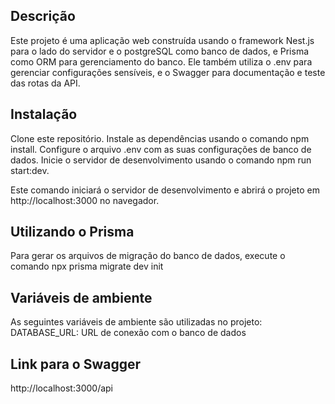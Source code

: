 
## Descrição
Este projeto é uma aplicação web construída usando o framework Nest.js para o lado do servidor e o postgreSQL como banco de dados, e Prisma como ORM para gerenciamento do banco. Ele também utiliza o .env para gerenciar configurações sensíveis, e o Swagger para documentação e teste das rotas da API.

## Instalação
Clone este repositório.
Instale as dependências usando o comando npm install.
Configure o arquivo .env com as suas configurações de banco de dados.
Inicie o servidor de desenvolvimento usando o comando npm run start:dev.

Este comando iniciará o servidor de desenvolvimento e abrirá o projeto em http://localhost:3000 no navegador.


## Utilizando o Prisma
Para gerar os arquivos de migração do banco de dados, execute o comando npx prisma migrate dev init

## Variáveis de ambiente
As seguintes variáveis de ambiente são utilizadas no projeto:
DATABASE_URL: URL de conexão com o banco de dados


## Link para o Swagger
http://localhost:3000/api



